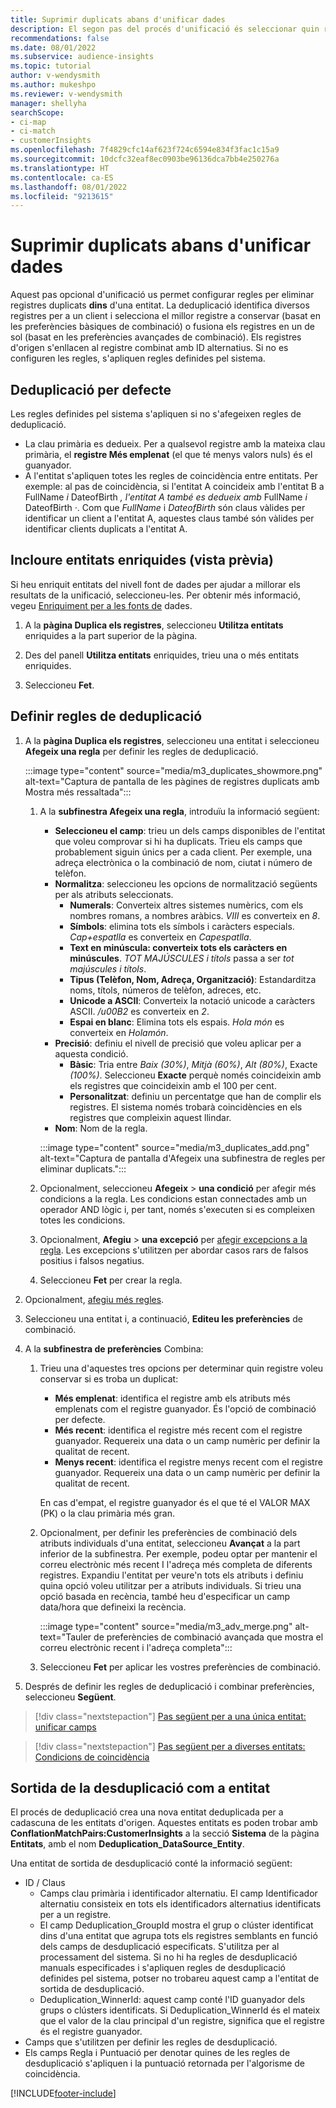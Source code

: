 ```yaml
---
title: Suprimir duplicats abans d'unificar dades
description: El segon pas del procés d'unificació és seleccionar quin registre cal conservar quan es trobin duplicats.
recommendations: false
ms.date: 08/01/2022
ms.subservice: audience-insights
ms.topic: tutorial
author: v-wendysmith
ms.author: mukeshpo
ms.reviewer: v-wendysmith
manager: shellyha
searchScope:
- ci-map
- ci-match
- customerInsights
ms.openlocfilehash: 7f4829cfc14af623f724c6594e834f3fac1c15a9
ms.sourcegitcommit: 10dcfc32eaf8ec0903be96136dca7bb4e250276a
ms.translationtype: HT
ms.contentlocale: ca-ES
ms.lasthandoff: 08/01/2022
ms.locfileid: "9213615"
---
```

# <a name="remove-duplicates-before-unifying-data"></a>Suprimir duplicats abans d'unificar dades

Aquest pas opcional d'unificació us permet configurar regles per eliminar registres duplicats **dins** d'una entitat. La deduplicació identifica diversos registres per a un client i selecciona el millor registre a conservar (basat en les preferències bàsiques de combinació) o fusiona els registres en un de sol (basat en les preferències avançades de combinació). Els registres d'origen s'enllacen al registre combinat amb ID alternatius. Si no es configuren les regles, s'apliquen regles definides pel sistema.

## <a name="default-deduplication"></a>Deduplicació per defecte

Les regles definides pel sistema s'apliquen si no s'afegeixen regles de deduplicació.

- La clau primària es dedueix.
  Per a qualsevol registre amb la mateixa clau primària, el **registre Més emplenat** (el que té menys valors nuls) és el guanyador.
- A l'entitat s'apliquen totes les regles de coincidència entre entitats.
  Per exemple: al pas de coincidència, si l'entitat A coincideix amb l'entitat B a FullName *i* DateofBirth *, l'entitat A també es dedueix amb* FullName *i* DateofBirth *·*. Com que *FullName* i *DateofBirth* són claus vàlides per identificar un client a l'entitat A, aquestes claus també són vàlides per identificar clients duplicats a l'entitat A.

## <a name="include-enriched-entities-preview"></a>Incloure entitats enriquides (vista prèvia)

Si heu enriquit entitats del nivell font de dades per ajudar a millorar els resultats de la unificació, seleccioneu-les. Per obtenir més informació, vegeu [Enriquiment per a les fonts de](data-sources-enrichment.md) dades.

1. A la **pàgina Duplica els registres**, seleccioneu **Utilitza entitats** enriquides a la part superior de la pàgina.

1. Des del panell **Utilitza entitats** enriquides, trieu una o més entitats enriquides.

1. Seleccioneu **Fet**.

## <a name="define-deduplication-rules"></a>Definir regles de deduplicació

1. A la **pàgina Duplica els registres**, seleccioneu una entitat i seleccioneu **Afegeix una regla** per definir les regles de deduplicació.

   :::image type="content" source="media/m3_duplicates_showmore.png" alt-text="Captura de pantalla de les pàgines de registres duplicats amb Mostra més ressaltada":::

   1. A la **subfinestra Afegeix una regla**, introduïu la informació següent:
      - **Seleccioneu el camp**: trieu un dels camps disponibles de l'entitat que voleu comprovar si hi ha duplicats. Trieu els camps que probablement siguin únics per a cada client. Per exemple, una adreça electrònica o la combinació de nom, ciutat i número de telèfon.
      - **Normalitza**: seleccioneu les opcions de normalització següents per als atributs seleccionats.
        - **Numerals**: Converteix altres sistemes numèrics, com els nombres romans, a nombres aràbics. *VIII* es converteix en *8*.
        - **Símbols**: elimina tots els símbols i caràcters especials. *Cap+espatlla* es converteix en *Capespatlla*.
        - **Text en minúscula: converteix tots els caràcters en minúscules**. *TOT MAJÚSCULES i títols* passa a ser *tot majúscules i títols*.
        - **Tipus (Telèfon, Nom, Adreça, Organització)**: Estandarditza noms, títols, números de telèfon, adreces, etc.
        - **Unicode a ASCII**: Converteix la notació unicode a caràcters ASCII. */u00B2* es converteix en *2*.
        - **Espai en blanc**: Elimina tots els espais. *Hola   món* es converteix en *Holamón*.
      - **Precisió**: definiu el nivell de precisió que voleu aplicar per a aquesta condició.
        - **Bàsic**: Tria entre *Baix (30%)*, *Mitjà (60%)*, *Alt (80%)*, Exacte *(100%)*. Seleccioneu **Exacte** perquè només coincideixin amb els registres que coincideixin amb el 100 per cent.
        - **Personalitzat**: definiu un percentatge que han de complir els registres. El sistema només trobarà coincidències en els registres que compleixin aquest llindar.
      - **Nom**: Nom de la regla.

      :::image type="content" source="media/m3_duplicates_add.png" alt-text="Captura de pantalla d'Afegeix una subfinestra de regles per eliminar duplicats.":::

   1. Opcionalment, seleccioneu **Afegeix** > **una condició** per afegir més condicions a la regla. Les condicions estan connectades amb un operador AND lògic i, per tant, només s'executen si es compleixen totes les condicions.

   1. Opcionalment, **Afegiu** > **una excepció** per [afegir excepcions a la regla](match-entities.md#add-exceptions-to-a-rule). Les excepcions s'utilitzen per abordar casos rars de falsos positius i falsos negatius.

   1. Seleccioneu **Fet** per crear la regla.

1. Opcionalment, [afegiu més regles](#define-deduplication-rules).

1. Seleccioneu una entitat i, a continuació, **Editeu les preferències** de combinació.

1. A la **subfinestra de preferències** Combina:
   1. Trieu una d'aquestes tres opcions per determinar quin registre voleu conservar si es troba un duplicat:
      - **Més emplenat**: identifica el registre amb els atributs més emplenats com el registre guanyador. És l'opció de combinació per defecte.
      - **Més recent**: identifica el registre més recent com el registre guanyador. Requereix una data o un camp numèric per definir la qualitat de recent.
      - **Menys recent**: identifica el registre menys recent com el registre guanyador. Requereix una data o un camp numèric per definir la qualitat de recent.
      
      En cas d'empat, el registre guanyador és el que té el VALOR MAX (PK) o la clau primària més gran.
      
   1. Opcionalment, per definir les preferències de combinació dels atributs individuals d'una entitat, seleccioneu **Avançat** a la part inferior de la subfinestra. Per exemple, podeu optar per mantenir el correu electrònic més recent I l'adreça més completa de diferents registres. Expandiu l'entitat per veure'n tots els atributs i definiu quina opció voleu utilitzar per a atributs individuals. Si trieu una opció basada en recència, també heu d'especificar un camp data/hora que defineixi la recència.

      :::image type="content" source="media/m3_adv_merge.png" alt-text="Tauler de preferències de combinació avançada que mostra el correu electrònic recent i l'adreça completa":::

   1. Seleccioneu **Fet** per aplicar les vostres preferències de combinació.

1. Després de definir les regles de deduplicació i combinar preferències, seleccioneu **Següent**.
  
> [!div class="nextstepaction"]
> [Pas següent per a una única entitat: unificar camps](merge-entities.md)

> [!div class="nextstepaction"]
> [Pas següent per a diverses entitats: Condicions de coincidència](match-entities.md)

## <a name="deduplication-output-as-an-entity"></a>Sortida de la desduplicació com a entitat

El procés de deduplicació crea una nova entitat deduplicada per a cadascuna de les entitats d'origen. Aquestes entitats es poden trobar amb **ConflationMatchPairs:CustomerInsights** a la secció **Sistema** de la pàgina **Entitats**, amb el nom **Deduplication_DataSource_Entity**.

Una entitat de sortida de desduplicació conté la informació següent:

- ID / Claus
  - Camps clau primària i identificador alternatiu. El camp Identificador alternatiu consisteix en tots els identificadors alternatius identificats per a un registre.
  - El camp Deduplication_GroupId mostra el grup o clúster identificat dins d'una entitat que agrupa tots els registres semblants en funció dels camps de desduplicació especificats. S'utilitza per al processament del sistema. Si no hi ha regles de desduplicació manuals especificades i s'apliquen regles de desduplicació definides pel sistema, potser no trobareu aquest camp a l'entitat de sortida de desduplicació.
  - Deduplication_WinnerId: aquest camp conté l'ID guanyador dels grups o clústers identificats. Si Deduplication_WinnerId és el mateix que el valor de la clau principal d'un registre, significa que el registre és el registre guanyador.
- Camps que s'utilitzen per definir les regles de desduplicació.
- Els camps Regla i Puntuació per denotar quines de les regles de desduplicació s'apliquen i la puntuació retornada per l'algorisme de coincidència.

[!INCLUDE[footer-include](includes/footer-banner.md)]
